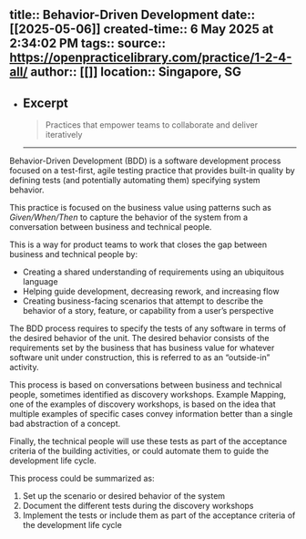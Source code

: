 
title:: Behavior-Driven Development
date:: [[2025-05-06]]
created-time:: 6 May 2025 at 2:34:02 PM
tags:: 
source:: https://openpracticelibrary.com/practice/1-2-4-all/
author:: [[]]
location:: Singapore, SG
---

- ## Excerpt
  > Practices that empower teams to collaborate and deliver iteratively

  - ---


Behavior-Driven Development (BDD) is a software development process focused on a test-first, agile testing practice that provides built-in quality by defining tests (and potentially automating them) specifying system behavior.

This practice is focused on the business value using patterns such as _Given/When/Then_ to capture the behavior of the system from a conversation between business and technical people.

This is a way for product teams to work that closes the gap between business and technical people by:

-   Creating a shared understanding of requirements using an ubiquitous language
-   Helping guide development, decreasing rework, and increasing flow
-   Creating business-facing scenarios that attempt to describe the behavior of a story, feature, or capability from a user’s perspective

The BDD process requires to specify the tests of any software in terms of the desired behavior of the unit. The desired behavior consists of the requirements set by the business that has business value for whatever software unit under construction, this is referred to as an “outside-in” activity.

This process is based on conversations between business and technical people, sometimes identified as discovery workshops. Example Mapping, one of the examples of discovery workshops, is based on the idea that multiple examples of specific cases convey information better than a single bad abstraction of a concept.

Finally, the technical people will use these tests as part of the acceptance criteria of the building activities, or could automate them to guide the development life cycle.

This process could be summarized as:

1.  Set up the scenario or desired behavior of the system
2.  Document the different tests during the discovery workshops
3.  Implement the tests or include them as part of the acceptance criteria of the development life cycle
